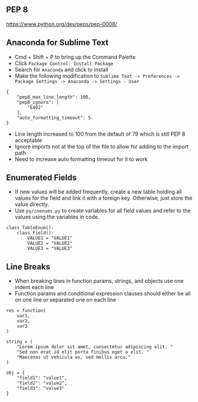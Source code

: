 ## PEP 8
https://www.python.org/dev/peps/pep-0008/

## Anaconda for Sublime Text
* Cmd + Shift + P to bring up the Command Palette
* Click `Package Control: Install Package`
* Search for `Anaconda` and click to install
* Make the following modification to `Sublime Text -> Preferences -> Package Settings -> Anaconda -> Settings - User`
```
{
    "pep8_max_line_length": 100,
    "pep8_ignore": [
        "E402"
    ],
    "auto_formatting_timeout": 5
}
```
* Line length increased to 100 from the default of 79 which is still PEP 8 acceptable
* Ignore imports not at the top of the file to allow for adding to the import path
* Need to increase auto formatting timeout for it to work

## Enumerated Fields
* If new values will be added frequently, create a new table holding all values for the field and link it with a foreign key. Otherwise, just store the value directly.
* Use `py/cnenums.py` to create variables for all field values and refer to the values using the variables in code.
```
class TableEnum():
    class Field():
        VALUE1 = "VALUE1"
        VALUE2 = "VALUE2"
        VALUE3 = "VALUE3"
```
## Line Breaks
* When breaking lines in function params, strings, and objects use one indent each line
* Function params and conditional expression clauses should either be all on one line or separated one on each line
```
res = function(
    var1,
    var2,
    var3
)

string = (
    "Lorem ipsum dolor sit amet, consectetur adipiscing elit. "
    "Sed non erat id elit porta finibus eget a elit. "
    "Maecenas ut vehicula ex, sed mollis arcu."
)

obj = {
    "field1": "value1",
    "field2": "value2",
    "field3": "value3"
}
```
